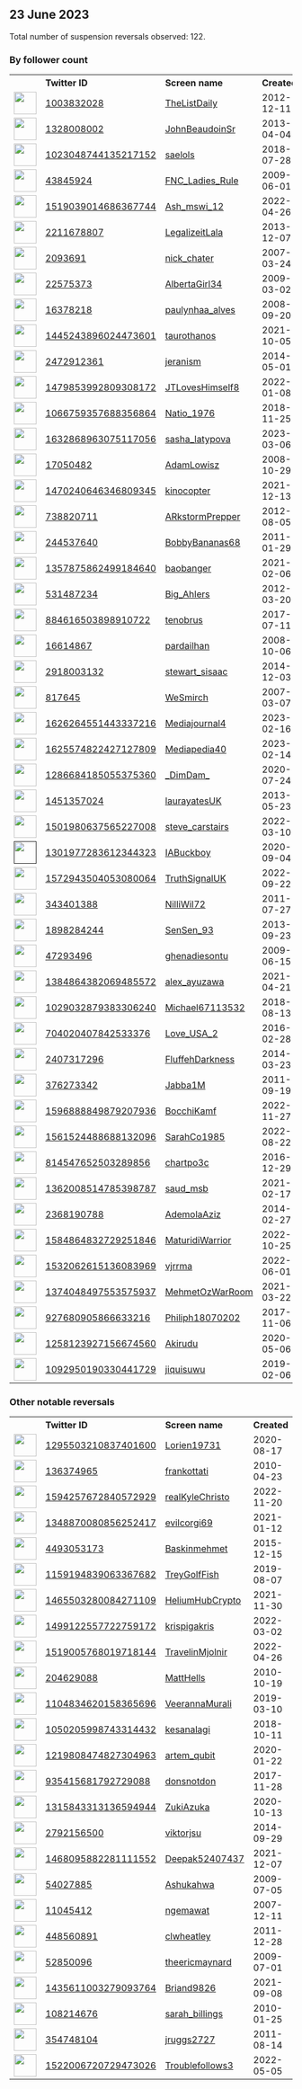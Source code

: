 
## 23 June 2023
Total number of suspension reversals observed: 122.

### By follower count
<table><tr><th></th><th align="left">Twitter ID</th><th align="left">Screen name</th>
<th align="left">Created</th><th align="left">Status</th><th align="left">Suspended</th><th align="left">Followers</th>
<tr><td><a href="https://pbs.twimg.com/profile_images/753230575188709376/5c-aLFav_normal.jpg"><img src="https://pbs.twimg.com/profile_images/753230575188709376/5c-aLFav_normal.jpg" width="40px" height="40px" align="center"/></a></td><td><a href="https://twitter.com/intent/user?user_id=1003832028">1003832028</a></td><td><a href="https://twitter.com/TheListDaily">TheListDaily</a></td><td>2012-12-11</td><td align="center"></td><td>2023-06-15</td><td>19140</td></tr>
<tr><td><a href="https://pbs.twimg.com/profile_images/1631857504169738241/PqDN-lpN_normal.jpg"><img src="https://pbs.twimg.com/profile_images/1631857504169738241/PqDN-lpN_normal.jpg" width="40px" height="40px" align="center"/></a></td><td><a href="https://twitter.com/intent/user?user_id=1328008002">1328008002</a></td><td><a href="https://twitter.com/JohnBeaudoinSr">JohnBeaudoinSr</a></td><td>2013-04-04</td><td align="center"></td><td>2023-06-17</td><td>17936</td></tr>
<tr><td><a href="https://pbs.twimg.com/profile_images/1671972855104380929/RMYMHmQG_normal.jpg"><img src="https://pbs.twimg.com/profile_images/1671972855104380929/RMYMHmQG_normal.jpg" width="40px" height="40px" align="center"/></a></td><td><a href="https://twitter.com/intent/user?user_id=1023048744135217152">1023048744135217152</a></td><td><a href="https://twitter.com/saelols">saelols</a></td><td>2018-07-28</td><td align="center"></td><td>2022-07-18</td><td>15630</td></tr>
<tr><td><a href="https://pbs.twimg.com/profile_images/1672012291221381122/RWIP62Bw_normal.jpg"><img src="https://pbs.twimg.com/profile_images/1672012291221381122/RWIP62Bw_normal.jpg" width="40px" height="40px" align="center"/></a></td><td><a href="https://twitter.com/intent/user?user_id=43845924">43845924</a></td><td><a href="https://twitter.com/FNC_Ladies_Rule">FNC_Ladies_Rule</a></td><td>2009-06-01</td><td align="center"></td><td></td><td>14833</td></tr>
<tr><td><a href="https://pbs.twimg.com/profile_images/1519039354571743232/oHICOwdn_normal.jpg"><img src="https://pbs.twimg.com/profile_images/1519039354571743232/oHICOwdn_normal.jpg" width="40px" height="40px" align="center"/></a></td><td><a href="https://twitter.com/intent/user?user_id=1519039014686367744">1519039014686367744</a></td><td><a href="https://twitter.com/Ash_mswi_12">Ash_mswi_12</a></td><td>2022-04-26</td><td align="center"></td><td>2022-10-06</td><td>14819</td></tr>
<tr><td><a href="https://pbs.twimg.com/profile_images/1316042006125305858/NO9ZCgZH_normal.jpg"><img src="https://pbs.twimg.com/profile_images/1316042006125305858/NO9ZCgZH_normal.jpg" width="40px" height="40px" align="center"/></a></td><td><a href="https://twitter.com/intent/user?user_id=2211678807">2211678807</a></td><td><a href="https://twitter.com/LegalizeitLala">LegalizeitLala</a></td><td>2013-12-07</td><td align="center"></td><td>2023-06-21</td><td>13942</td></tr>
<tr><td><a href="https://pbs.twimg.com/profile_images/1602602548069801985/rlTCWIc1_normal.jpg"><img src="https://pbs.twimg.com/profile_images/1602602548069801985/rlTCWIc1_normal.jpg" width="40px" height="40px" align="center"/></a></td><td><a href="https://twitter.com/intent/user?user_id=2093691">2093691</a></td><td><a href="https://twitter.com/nick_chater">nick_chater</a></td><td>2007-03-24</td><td align="center"></td><td>2023-06-14</td><td>12608</td></tr>
<tr><td><a href="https://pbs.twimg.com/profile_images/1660806750273163265/vRWPUTJl_normal.jpg"><img src="https://pbs.twimg.com/profile_images/1660806750273163265/vRWPUTJl_normal.jpg" width="40px" height="40px" align="center"/></a></td><td><a href="https://twitter.com/intent/user?user_id=22575373">22575373</a></td><td><a href="https://twitter.com/AlbertaGirl34">AlbertaGirl34</a></td><td>2009-03-02</td><td align="center"></td><td>2023-06-18</td><td>11349</td></tr>
<tr><td><a href="https://pbs.twimg.com/profile_images/1519134753747779584/B_pTDMwY_normal.jpg"><img src="https://pbs.twimg.com/profile_images/1519134753747779584/B_pTDMwY_normal.jpg" width="40px" height="40px" align="center"/></a></td><td><a href="https://twitter.com/intent/user?user_id=16378218">16378218</a></td><td><a href="https://twitter.com/paulynhaa_alves">paulynhaa_alves</a></td><td>2008-09-20</td><td align="center"></td><td></td><td>10010</td></tr>
<tr><td><a href="https://pbs.twimg.com/profile_images/1668331539149606913/50TnelNP_normal.jpg"><img src="https://pbs.twimg.com/profile_images/1668331539149606913/50TnelNP_normal.jpg" width="40px" height="40px" align="center"/></a></td><td><a href="https://twitter.com/intent/user?user_id=1445243896024473601">1445243896024473601</a></td><td><a href="https://twitter.com/taurothanos">taurothanos</a></td><td>2021-10-05</td><td align="center"></td><td>2023-06-15</td><td>9504</td></tr>
<tr><td><a href="https://pbs.twimg.com/profile_images/1333202547192987648/t_TJaGfF_normal.jpg"><img src="https://pbs.twimg.com/profile_images/1333202547192987648/t_TJaGfF_normal.jpg" width="40px" height="40px" align="center"/></a></td><td><a href="https://twitter.com/intent/user?user_id=2472912361">2472912361</a></td><td><a href="https://twitter.com/jeranism">jeranism</a></td><td>2014-05-01</td><td align="center"></td><td>2022-06-04</td><td>8317</td></tr>
<tr><td><a href="https://pbs.twimg.com/profile_images/1671150859579711488/53idLXkH_normal.jpg"><img src="https://pbs.twimg.com/profile_images/1671150859579711488/53idLXkH_normal.jpg" width="40px" height="40px" align="center"/></a></td><td><a href="https://twitter.com/intent/user?user_id=1479853992809308172">1479853992809308172</a></td><td><a href="https://twitter.com/JTLovesHimself8">JTLovesHimself8</a></td><td>2022-01-08</td><td align="center"></td><td>2023-06-19</td><td>7889</td></tr>
<tr><td><a href="https://pbs.twimg.com/profile_images/1669821884525887488/Cv9Itbvn_normal.jpg"><img src="https://pbs.twimg.com/profile_images/1669821884525887488/Cv9Itbvn_normal.jpg" width="40px" height="40px" align="center"/></a></td><td><a href="https://twitter.com/intent/user?user_id=1066759357688356864">1066759357688356864</a></td><td><a href="https://twitter.com/Natio_1976">Natio_1976</a></td><td>2018-11-25</td><td align="center"></td><td></td><td>7621</td></tr>
<tr><td><a href="https://pbs.twimg.com/profile_images/1632911488133533696/ysyvUmKQ_normal.png"><img src="https://pbs.twimg.com/profile_images/1632911488133533696/ysyvUmKQ_normal.png" width="40px" height="40px" align="center"/></a></td><td><a href="https://twitter.com/intent/user?user_id=1632868963075117056">1632868963075117056</a></td><td><a href="https://twitter.com/sasha_latypova">sasha_latypova</a></td><td>2023-03-06</td><td align="center"></td><td>2023-06-15</td><td>6720</td></tr>
<tr><td><a href="https://pbs.twimg.com/profile_images/1554308571969605644/Wb3CXOg2_normal.jpg"><img src="https://pbs.twimg.com/profile_images/1554308571969605644/Wb3CXOg2_normal.jpg" width="40px" height="40px" align="center"/></a></td><td><a href="https://twitter.com/intent/user?user_id=17050482">17050482</a></td><td><a href="https://twitter.com/AdamLowisz">AdamLowisz</a></td><td>2008-10-29</td><td align="center"></td><td>2023-06-20</td><td>6185</td></tr>
<tr><td><a href="https://pbs.twimg.com/profile_images/1661746219511861250/TlgUGDJ__normal.jpg"><img src="https://pbs.twimg.com/profile_images/1661746219511861250/TlgUGDJ__normal.jpg" width="40px" height="40px" align="center"/></a></td><td><a href="https://twitter.com/intent/user?user_id=1470240646346809345">1470240646346809345</a></td><td><a href="https://twitter.com/kinocopter">kinocopter</a></td><td>2021-12-13</td><td align="center"></td><td>2023-06-20</td><td>6072</td></tr>
<tr><td><a href="https://pbs.twimg.com/profile_images/2471250020/6tjtczat9ug5pjc6d0ge_normal.jpeg"><img src="https://pbs.twimg.com/profile_images/2471250020/6tjtczat9ug5pjc6d0ge_normal.jpeg" width="40px" height="40px" align="center"/></a></td><td><a href="https://twitter.com/intent/user?user_id=738820711">738820711</a></td><td><a href="https://twitter.com/ARkstormPrepper">ARkstormPrepper</a></td><td>2012-08-05</td><td align="center"></td><td>2023-06-11</td><td>4151</td></tr>
<tr><td><a href="https://pbs.twimg.com/profile_images/1559229867836805122/vQ3MnOeJ_normal.jpg"><img src="https://pbs.twimg.com/profile_images/1559229867836805122/vQ3MnOeJ_normal.jpg" width="40px" height="40px" align="center"/></a></td><td><a href="https://twitter.com/intent/user?user_id=244537640">244537640</a></td><td><a href="https://twitter.com/BobbyBananas68">BobbyBananas68</a></td><td>2011-01-29</td><td align="center"></td><td>2023-06-21</td><td>4064</td></tr>
<tr><td><a href="https://pbs.twimg.com/profile_images/1666501897430212608/fZGtnYi__normal.jpg"><img src="https://pbs.twimg.com/profile_images/1666501897430212608/fZGtnYi__normal.jpg" width="40px" height="40px" align="center"/></a></td><td><a href="https://twitter.com/intent/user?user_id=1357875862499184640">1357875862499184640</a></td><td><a href="https://twitter.com/baobanger">baobanger</a></td><td>2021-02-06</td><td align="center"></td><td>2023-06-11</td><td>3953</td></tr>
<tr><td><a href="https://pbs.twimg.com/profile_images/1916868657/MARK_AHLERS_2006_normal.jpg"><img src="https://pbs.twimg.com/profile_images/1916868657/MARK_AHLERS_2006_normal.jpg" width="40px" height="40px" align="center"/></a></td><td><a href="https://twitter.com/intent/user?user_id=531487234">531487234</a></td><td><a href="https://twitter.com/Big_Ahlers">Big_Ahlers</a></td><td>2012-03-20</td><td align="center"></td><td>2023-06-15</td><td>3003</td></tr>
<tr><td><a href="https://pbs.twimg.com/profile_images/1640415225991282688/K0CmWWD6_normal.png"><img src="https://pbs.twimg.com/profile_images/1640415225991282688/K0CmWWD6_normal.png" width="40px" height="40px" align="center"/></a></td><td><a href="https://twitter.com/intent/user?user_id=884616503898910722">884616503898910722</a></td><td><a href="https://twitter.com/tenobrus">tenobrus</a></td><td>2017-07-11</td><td align="center"></td><td>2023-06-15</td><td>2947</td></tr>
<tr><td><a href="https://pbs.twimg.com/profile_images/2610335362/mum7x9gi51i7ong8e15t_normal.jpeg"><img src="https://pbs.twimg.com/profile_images/2610335362/mum7x9gi51i7ong8e15t_normal.jpeg" width="40px" height="40px" align="center"/></a></td><td><a href="https://twitter.com/intent/user?user_id=16614867">16614867</a></td><td><a href="https://twitter.com/pardailhan">pardailhan</a></td><td>2008-10-06</td><td align="center"></td><td>2022-11-04</td><td>2824</td></tr>
<tr><td><a href="https://pbs.twimg.com/profile_images/1292600480611184640/JEG-4vnV_normal.jpg"><img src="https://pbs.twimg.com/profile_images/1292600480611184640/JEG-4vnV_normal.jpg" width="40px" height="40px" align="center"/></a></td><td><a href="https://twitter.com/intent/user?user_id=2918003132">2918003132</a></td><td><a href="https://twitter.com/stewart_sisaac">stewart_sisaac</a></td><td>2014-12-03</td><td align="center"></td><td></td><td>2726</td></tr>
<tr><td><a href="https://pbs.twimg.com/profile_images/26169952/wss6_normal.gif"><img src="https://pbs.twimg.com/profile_images/26169952/wss6_normal.gif" width="40px" height="40px" align="center"/></a></td><td><a href="https://twitter.com/intent/user?user_id=817645">817645</a></td><td><a href="https://twitter.com/WeSmirch">WeSmirch</a></td><td>2007-03-07</td><td align="center"></td><td>2023-06-15</td><td>2725</td></tr>
<tr><td><a href="https://pbs.twimg.com/profile_images/1626266761631879170/qH2hZPe-_normal.png"><img src="https://pbs.twimg.com/profile_images/1626266761631879170/qH2hZPe-_normal.png" width="40px" height="40px" align="center"/></a></td><td><a href="https://twitter.com/intent/user?user_id=1626264551443337216">1626264551443337216</a></td><td><a href="https://twitter.com/Mediajournal4">Mediajournal4</a></td><td>2023-02-16</td><td align="center"></td><td>2023-06-15</td><td>1996</td></tr>
<tr><td><a href="https://pbs.twimg.com/profile_images/1625575610050310144/s09jwZqk_normal.jpg"><img src="https://pbs.twimg.com/profile_images/1625575610050310144/s09jwZqk_normal.jpg" width="40px" height="40px" align="center"/></a></td><td><a href="https://twitter.com/intent/user?user_id=1625574822427127809">1625574822427127809</a></td><td><a href="https://twitter.com/Mediapedia40">Mediapedia40</a></td><td>2023-02-14</td><td align="center"></td><td>2023-06-14</td><td>1974</td></tr>
<tr><td><a href="https://pbs.twimg.com/profile_images/1647752175441813504/leUZWYUs_normal.jpg"><img src="https://pbs.twimg.com/profile_images/1647752175441813504/leUZWYUs_normal.jpg" width="40px" height="40px" align="center"/></a></td><td><a href="https://twitter.com/intent/user?user_id=1286684185055375360">1286684185055375360</a></td><td><a href="https://twitter.com/_DimDam_">_DimDam_</a></td><td>2020-07-24</td><td align="center"></td><td>2023-06-02</td><td>1973</td></tr>
<tr><td><a href="https://pbs.twimg.com/profile_images/992696266227421185/yER2PAN0_normal.jpg"><img src="https://pbs.twimg.com/profile_images/992696266227421185/yER2PAN0_normal.jpg" width="40px" height="40px" align="center"/></a></td><td><a href="https://twitter.com/intent/user?user_id=1451357024">1451357024</a></td><td><a href="https://twitter.com/laurayatesUK">laurayatesUK</a></td><td>2013-05-23</td><td align="center"></td><td>2023-05-08</td><td>1904</td></tr>
<tr><td><a href="https://pbs.twimg.com/profile_images/1506519511582875650/zbdjXZQF_normal.jpg"><img src="https://pbs.twimg.com/profile_images/1506519511582875650/zbdjXZQF_normal.jpg" width="40px" height="40px" align="center"/></a></td><td><a href="https://twitter.com/intent/user?user_id=1501980637565227008">1501980637565227008</a></td><td><a href="https://twitter.com/steve_carstairs">steve_carstairs</a></td><td>2022-03-10</td><td align="center"></td><td>2022-05-12</td><td>1791</td></tr>
<tr><td><a href=""><img src="" width="40px" height="40px" align="center"/></a></td><td><a href="https://twitter.com/intent/user?user_id=1301977283612344323">1301977283612344323</a></td><td><a href="https://twitter.com/IABuckboy">IABuckboy</a></td><td>2020-09-04</td><td align="center">🔒</td><td>2022-12-30</td><td>1631</td></tr>
<tr><td><a href="https://pbs.twimg.com/profile_images/1664654154290036736/z0YhV69P_normal.jpg"><img src="https://pbs.twimg.com/profile_images/1664654154290036736/z0YhV69P_normal.jpg" width="40px" height="40px" align="center"/></a></td><td><a href="https://twitter.com/intent/user?user_id=1572943504053080064">1572943504053080064</a></td><td><a href="https://twitter.com/TruthSignalUK">TruthSignalUK</a></td><td>2022-09-22</td><td align="center"></td><td>2023-06-19</td><td>1613</td></tr>
<tr><td><a href="https://pbs.twimg.com/profile_images/1185088446899068929/ewDrikq4_normal.jpg"><img src="https://pbs.twimg.com/profile_images/1185088446899068929/ewDrikq4_normal.jpg" width="40px" height="40px" align="center"/></a></td><td><a href="https://twitter.com/intent/user?user_id=343401388">343401388</a></td><td><a href="https://twitter.com/NilliWil72">NilliWil72</a></td><td>2011-07-27</td><td align="center"></td><td></td><td>1511</td></tr>
<tr><td><a href="https://pbs.twimg.com/profile_images/1671821399634083842/5bmLLABH_normal.jpg"><img src="https://pbs.twimg.com/profile_images/1671821399634083842/5bmLLABH_normal.jpg" width="40px" height="40px" align="center"/></a></td><td><a href="https://twitter.com/intent/user?user_id=1898284244">1898284244</a></td><td><a href="https://twitter.com/SenSen_93">SenSen_93</a></td><td>2013-09-23</td><td align="center"></td><td>2023-05-19</td><td>1441</td></tr>
<tr><td><a href="https://pbs.twimg.com/profile_images/439154609/Ghenadie_Sontu_Art_Gallery_Christian_Messianic_oil_painting_gallery_mic_normal.jpg"><img src="https://pbs.twimg.com/profile_images/439154609/Ghenadie_Sontu_Art_Gallery_Christian_Messianic_oil_painting_gallery_mic_normal.jpg" width="40px" height="40px" align="center"/></a></td><td><a href="https://twitter.com/intent/user?user_id=47293496">47293496</a></td><td><a href="https://twitter.com/ghenadiesontu">ghenadiesontu</a></td><td>2009-06-15</td><td align="center"></td><td>2023-06-01</td><td>1104</td></tr>
<tr><td><a href="https://pbs.twimg.com/profile_images/1663253499088338945/AFcpJezt_normal.jpg"><img src="https://pbs.twimg.com/profile_images/1663253499088338945/AFcpJezt_normal.jpg" width="40px" height="40px" align="center"/></a></td><td><a href="https://twitter.com/intent/user?user_id=1384864382069485572">1384864382069485572</a></td><td><a href="https://twitter.com/alex_ayuzawa">alex_ayuzawa</a></td><td>2021-04-21</td><td align="center"></td><td>2023-06-08</td><td>1007</td></tr>
<tr><td><a href="https://pbs.twimg.com/profile_images/1494426398290763777/q0chu2cF_normal.jpg"><img src="https://pbs.twimg.com/profile_images/1494426398290763777/q0chu2cF_normal.jpg" width="40px" height="40px" align="center"/></a></td><td><a href="https://twitter.com/intent/user?user_id=1029032879383306240">1029032879383306240</a></td><td><a href="https://twitter.com/Michael67113532">Michael67113532</a></td><td>2018-08-13</td><td align="center"></td><td>2022-05-03</td><td>997</td></tr>
<tr><td><a href="https://pbs.twimg.com/profile_images/741808705595801600/bIw7SYil_normal.jpg"><img src="https://pbs.twimg.com/profile_images/741808705595801600/bIw7SYil_normal.jpg" width="40px" height="40px" align="center"/></a></td><td><a href="https://twitter.com/intent/user?user_id=704020407842533376">704020407842533376</a></td><td><a href="https://twitter.com/Love_USA_2">Love_USA_2</a></td><td>2016-02-28</td><td align="center"></td><td></td><td>898</td></tr>
<tr><td><a href="https://pbs.twimg.com/profile_images/1379749913530036230/cedEeTS-_normal.jpg"><img src="https://pbs.twimg.com/profile_images/1379749913530036230/cedEeTS-_normal.jpg" width="40px" height="40px" align="center"/></a></td><td><a href="https://twitter.com/intent/user?user_id=2407317296">2407317296</a></td><td><a href="https://twitter.com/FluffehDarkness">FluffehDarkness</a></td><td>2014-03-23</td><td align="center"></td><td></td><td>821</td></tr>
<tr><td><a href="https://pbs.twimg.com/profile_images/1671557062029869065/Vj2VruZd_normal.jpg"><img src="https://pbs.twimg.com/profile_images/1671557062029869065/Vj2VruZd_normal.jpg" width="40px" height="40px" align="center"/></a></td><td><a href="https://twitter.com/intent/user?user_id=376273342">376273342</a></td><td><a href="https://twitter.com/Jabba1M">Jabba1M</a></td><td>2011-09-19</td><td align="center"></td><td>2022-12-18</td><td>802</td></tr>
<tr><td><a href="https://pbs.twimg.com/profile_images/1672170355874742272/Vq_eUjMy_normal.jpg"><img src="https://pbs.twimg.com/profile_images/1672170355874742272/Vq_eUjMy_normal.jpg" width="40px" height="40px" align="center"/></a></td><td><a href="https://twitter.com/intent/user?user_id=1596888849879207936">1596888849879207936</a></td><td><a href="https://twitter.com/BocchiKamf">BocchiKamf</a></td><td>2022-11-27</td><td align="center"></td><td>2023-05-23</td><td>802</td></tr>
<tr><td><a href="https://pbs.twimg.com/profile_images/1634707888295006209/hrUJ5sxS_normal.jpg"><img src="https://pbs.twimg.com/profile_images/1634707888295006209/hrUJ5sxS_normal.jpg" width="40px" height="40px" align="center"/></a></td><td><a href="https://twitter.com/intent/user?user_id=1561524488688132096">1561524488688132096</a></td><td><a href="https://twitter.com/SarahCo1985">SarahCo1985</a></td><td>2022-08-22</td><td align="center"></td><td>2023-05-13</td><td>781</td></tr>
<tr><td><a href="https://abs.twimg.com/sticky/default_profile_images/default_profile_normal.png"><img src="https://abs.twimg.com/sticky/default_profile_images/default_profile_normal.png" width="40px" height="40px" align="center"/></a></td><td><a href="https://twitter.com/intent/user?user_id=814547652503289856">814547652503289856</a></td><td><a href="https://twitter.com/chartpo3c">chartpo3c</a></td><td>2016-12-29</td><td align="center"></td><td></td><td>699</td></tr>
<tr><td><a href="https://pbs.twimg.com/profile_images/1644458816346501121/yP4Btred_normal.jpg"><img src="https://pbs.twimg.com/profile_images/1644458816346501121/yP4Btred_normal.jpg" width="40px" height="40px" align="center"/></a></td><td><a href="https://twitter.com/intent/user?user_id=1362008514785398787">1362008514785398787</a></td><td><a href="https://twitter.com/saud_msb">saud_msb</a></td><td>2021-02-17</td><td align="center"></td><td>2023-03-21</td><td>662</td></tr>
<tr><td><a href="https://pbs.twimg.com/profile_images/1540764467910393859/X1UbMXan_normal.jpg"><img src="https://pbs.twimg.com/profile_images/1540764467910393859/X1UbMXan_normal.jpg" width="40px" height="40px" align="center"/></a></td><td><a href="https://twitter.com/intent/user?user_id=2368190788">2368190788</a></td><td><a href="https://twitter.com/AdemolaAziz">AdemolaAziz</a></td><td>2014-02-27</td><td align="center"></td><td>2023-04-18</td><td>642</td></tr>
<tr><td><a href="https://pbs.twimg.com/profile_images/1662755880583020544/wAeO3IFW_normal.jpg"><img src="https://pbs.twimg.com/profile_images/1662755880583020544/wAeO3IFW_normal.jpg" width="40px" height="40px" align="center"/></a></td><td><a href="https://twitter.com/intent/user?user_id=1584864832729251846">1584864832729251846</a></td><td><a href="https://twitter.com/MaturidiWarrior">MaturidiWarrior</a></td><td>2022-10-25</td><td align="center"></td><td>2023-06-14</td><td>641</td></tr>
<tr><td><a href="https://pbs.twimg.com/profile_images/1669770789774565376/NANbvOJ0_normal.jpg"><img src="https://pbs.twimg.com/profile_images/1669770789774565376/NANbvOJ0_normal.jpg" width="40px" height="40px" align="center"/></a></td><td><a href="https://twitter.com/intent/user?user_id=1532062615136083969">1532062615136083969</a></td><td><a href="https://twitter.com/vjrrma">vjrrma</a></td><td>2022-06-01</td><td align="center"></td><td>2023-01-19</td><td>628</td></tr>
<tr><td><a href="https://pbs.twimg.com/profile_images/1669121988374175747/Ff-XRDQP_normal.jpg"><img src="https://pbs.twimg.com/profile_images/1669121988374175747/Ff-XRDQP_normal.jpg" width="40px" height="40px" align="center"/></a></td><td><a href="https://twitter.com/intent/user?user_id=1374048497553575937">1374048497553575937</a></td><td><a href="https://twitter.com/MehmetOzWarRoom">MehmetOzWarRoom</a></td><td>2021-03-22</td><td align="center"></td><td>2023-06-13</td><td>595</td></tr>
<tr><td><a href="https://pbs.twimg.com/profile_images/1335348297268142080/wEuTgRtl_normal.jpg"><img src="https://pbs.twimg.com/profile_images/1335348297268142080/wEuTgRtl_normal.jpg" width="40px" height="40px" align="center"/></a></td><td><a href="https://twitter.com/intent/user?user_id=927680905866633216">927680905866633216</a></td><td><a href="https://twitter.com/Philiph18070202">Philiph18070202</a></td><td>2017-11-06</td><td align="center"></td><td></td><td>517</td></tr>
<tr><td><a href="https://pbs.twimg.com/profile_images/1670335270598868994/5hBSesyp_normal.jpg"><img src="https://pbs.twimg.com/profile_images/1670335270598868994/5hBSesyp_normal.jpg" width="40px" height="40px" align="center"/></a></td><td><a href="https://twitter.com/intent/user?user_id=1258123927156674560">1258123927156674560</a></td><td><a href="https://twitter.com/Akirudu">Akirudu</a></td><td>2020-05-06</td><td align="center"></td><td>2022-08-10</td><td>510</td></tr>
<tr><td><a href="https://pbs.twimg.com/profile_images/1666580367933947904/De2W4haj_normal.jpg"><img src="https://pbs.twimg.com/profile_images/1666580367933947904/De2W4haj_normal.jpg" width="40px" height="40px" align="center"/></a></td><td><a href="https://twitter.com/intent/user?user_id=1092950190330441729">1092950190330441729</a></td><td><a href="https://twitter.com/jiquisuwu">jiquisuwu</a></td><td>2019-02-06</td><td align="center"></td><td>2023-06-08</td><td>476</td></tr>
</table>

### Other notable reversals
<table><tr><th></th><th align="left">Twitter ID</th><th align="left">Screen name</th>
<th align="left">Created</th><th align="left">Status</th><th align="left">Suspended</th><th align="left">Followers</th>
<tr><td><a href="https://pbs.twimg.com/profile_images/1348667035203600387/6bqKDyHa_normal.jpg"><img src="https://pbs.twimg.com/profile_images/1348667035203600387/6bqKDyHa_normal.jpg" width="40px" height="40px" align="center"/></a></td><td><a href="https://twitter.com/intent/user?user_id=1295503210837401600">1295503210837401600</a></td><td><a href="https://twitter.com/Lorien19731">Lorien19731</a></td><td>2020-08-17</td><td align="center"></td><td>2022-12-16</td><td>323</td></tr>
<tr><td><a href="https://pbs.twimg.com/profile_images/927561722667454465/nBu6fVMK_normal.jpg"><img src="https://pbs.twimg.com/profile_images/927561722667454465/nBu6fVMK_normal.jpg" width="40px" height="40px" align="center"/></a></td><td><a href="https://twitter.com/intent/user?user_id=136374965">136374965</a></td><td><a href="https://twitter.com/frankottati">frankottati</a></td><td>2010-04-23</td><td align="center"></td><td>2023-05-28</td><td>394</td></tr>
<tr><td><a href="https://pbs.twimg.com/profile_images/1656482581574225920/mGXnsf1n_normal.jpg"><img src="https://pbs.twimg.com/profile_images/1656482581574225920/mGXnsf1n_normal.jpg" width="40px" height="40px" align="center"/></a></td><td><a href="https://twitter.com/intent/user?user_id=1594257672840572929">1594257672840572929</a></td><td><a href="https://twitter.com/realKyleChristo">realKyleChristo</a></td><td>2022-11-20</td><td align="center"></td><td>2023-06-09</td><td>111</td></tr>
<tr><td><a href="https://pbs.twimg.com/profile_images/1537678192475004928/uI7QdwDn_normal.jpg"><img src="https://pbs.twimg.com/profile_images/1537678192475004928/uI7QdwDn_normal.jpg" width="40px" height="40px" align="center"/></a></td><td><a href="https://twitter.com/intent/user?user_id=1348870080856252417">1348870080856252417</a></td><td><a href="https://twitter.com/evilcorgi69">evilcorgi69</a></td><td>2021-01-12</td><td align="center"></td><td>2023-06-15</td><td>126</td></tr>
<tr><td><a href="https://pbs.twimg.com/profile_images/1549467716565729284/QbuAU-RY_normal.jpg"><img src="https://pbs.twimg.com/profile_images/1549467716565729284/QbuAU-RY_normal.jpg" width="40px" height="40px" align="center"/></a></td><td><a href="https://twitter.com/intent/user?user_id=4493053173">4493053173</a></td><td><a href="https://twitter.com/Baskinmehmet">Baskinmehmet</a></td><td>2015-12-15</td><td align="center"></td><td>2023-06-15</td><td>410</td></tr>
<tr><td><a href="https://pbs.twimg.com/profile_images/1159195898158768140/GjRMlivb_normal.jpg"><img src="https://pbs.twimg.com/profile_images/1159195898158768140/GjRMlivb_normal.jpg" width="40px" height="40px" align="center"/></a></td><td><a href="https://twitter.com/intent/user?user_id=1159194839063367682">1159194839063367682</a></td><td><a href="https://twitter.com/TreyGolfFish">TreyGolfFish</a></td><td>2019-08-07</td><td align="center"></td><td>2023-06-13</td><td>58</td></tr>
<tr><td><a href="https://pbs.twimg.com/profile_images/1500688971256541187/GVVYxdOq_normal.jpg"><img src="https://pbs.twimg.com/profile_images/1500688971256541187/GVVYxdOq_normal.jpg" width="40px" height="40px" align="center"/></a></td><td><a href="https://twitter.com/intent/user?user_id=1465503280084271109">1465503280084271109</a></td><td><a href="https://twitter.com/HeliumHubCrypto">HeliumHubCrypto</a></td><td>2021-11-30</td><td align="center"></td><td>2022-11-29</td><td>48</td></tr>
<tr><td><a href="https://pbs.twimg.com/profile_images/1552325827475525632/Mldndyyl_normal.jpg"><img src="https://pbs.twimg.com/profile_images/1552325827475525632/Mldndyyl_normal.jpg" width="40px" height="40px" align="center"/></a></td><td><a href="https://twitter.com/intent/user?user_id=1499122557722759172">1499122557722759172</a></td><td><a href="https://twitter.com/krispigakris">krispigakris</a></td><td>2022-03-02</td><td align="center"></td><td>2022-12-19</td><td>14</td></tr>
<tr><td><a href="https://pbs.twimg.com/profile_images/1519014435167252480/0038Rhoa_normal.jpg"><img src="https://pbs.twimg.com/profile_images/1519014435167252480/0038Rhoa_normal.jpg" width="40px" height="40px" align="center"/></a></td><td><a href="https://twitter.com/intent/user?user_id=1519005768019718144">1519005768019718144</a></td><td><a href="https://twitter.com/TravelinMjolnir">TravelinMjolnir</a></td><td>2022-04-26</td><td align="center"></td><td>2022-10-20</td><td>0</td></tr>
<tr><td><a href="https://pbs.twimg.com/profile_images/1348826330385809411/Yj63XnQd_normal.jpg"><img src="https://pbs.twimg.com/profile_images/1348826330385809411/Yj63XnQd_normal.jpg" width="40px" height="40px" align="center"/></a></td><td><a href="https://twitter.com/intent/user?user_id=204629088">204629088</a></td><td><a href="https://twitter.com/MattHells">MattHells</a></td><td>2010-10-19</td><td align="center"></td><td>2022-08-16</td><td>351</td></tr>
<tr><td><a href="https://pbs.twimg.com/profile_images/1107756521671323648/ZdgN59Dy_normal.png"><img src="https://pbs.twimg.com/profile_images/1107756521671323648/ZdgN59Dy_normal.png" width="40px" height="40px" align="center"/></a></td><td><a href="https://twitter.com/intent/user?user_id=1104834620158365696">1104834620158365696</a></td><td><a href="https://twitter.com/VeerannaMurali">VeerannaMurali</a></td><td>2019-03-10</td><td align="center"></td><td>2023-01-09</td><td>36</td></tr>
<tr><td><a href="https://pbs.twimg.com/profile_images/1459162860458692612/ZVO9vRur_normal.jpg"><img src="https://pbs.twimg.com/profile_images/1459162860458692612/ZVO9vRur_normal.jpg" width="40px" height="40px" align="center"/></a></td><td><a href="https://twitter.com/intent/user?user_id=1050205998743314432">1050205998743314432</a></td><td><a href="https://twitter.com/kesanalagi">kesanalagi</a></td><td>2018-10-11</td><td align="center"></td><td>2023-05-28</td><td>19</td></tr>
<tr><td><a href="https://abs.twimg.com/sticky/default_profile_images/default_profile_normal.png"><img src="https://abs.twimg.com/sticky/default_profile_images/default_profile_normal.png" width="40px" height="40px" align="center"/></a></td><td><a href="https://twitter.com/intent/user?user_id=1219808474827304963">1219808474827304963</a></td><td><a href="https://twitter.com/artem_qubit">artem_qubit</a></td><td>2020-01-22</td><td align="center"></td><td>2023-06-13</td><td>95</td></tr>
<tr><td><a href="https://pbs.twimg.com/profile_images/1417144447846916096/VGcBHusq_normal.jpg"><img src="https://pbs.twimg.com/profile_images/1417144447846916096/VGcBHusq_normal.jpg" width="40px" height="40px" align="center"/></a></td><td><a href="https://twitter.com/intent/user?user_id=935415681792729088">935415681792729088</a></td><td><a href="https://twitter.com/donsnotdon">donsnotdon</a></td><td>2017-11-28</td><td align="center">🔒</td><td>2023-05-14</td><td>408</td></tr>
<tr><td><a href="https://pbs.twimg.com/profile_images/1631666325763543040/6xjSKk85_normal.jpg"><img src="https://pbs.twimg.com/profile_images/1631666325763543040/6xjSKk85_normal.jpg" width="40px" height="40px" align="center"/></a></td><td><a href="https://twitter.com/intent/user?user_id=1315843313136594944">1315843313136594944</a></td><td><a href="https://twitter.com/ZukiAzuka">ZukiAzuka</a></td><td>2020-10-13</td><td align="center"></td><td>2023-05-02</td><td>87</td></tr>
<tr><td><a href="https://pbs.twimg.com/profile_images/516631122751418368/w2jfnC7D_normal.jpeg"><img src="https://pbs.twimg.com/profile_images/516631122751418368/w2jfnC7D_normal.jpeg" width="40px" height="40px" align="center"/></a></td><td><a href="https://twitter.com/intent/user?user_id=2792156500">2792156500</a></td><td><a href="https://twitter.com/viktorjsu">viktorjsu</a></td><td>2014-09-29</td><td align="center"></td><td>2022-12-04</td><td>46</td></tr>
<tr><td><a href="https://pbs.twimg.com/profile_images/1669510022458671105/WwtmnUpA_normal.jpg"><img src="https://pbs.twimg.com/profile_images/1669510022458671105/WwtmnUpA_normal.jpg" width="40px" height="40px" align="center"/></a></td><td><a href="https://twitter.com/intent/user?user_id=1468095882281111552">1468095882281111552</a></td><td><a href="https://twitter.com/Deepak52407437">Deepak52407437</a></td><td>2021-12-07</td><td align="center"></td><td>2023-06-15</td><td>28</td></tr>
<tr><td><a href="https://abs.twimg.com/sticky/default_profile_images/default_profile_normal.png"><img src="https://abs.twimg.com/sticky/default_profile_images/default_profile_normal.png" width="40px" height="40px" align="center"/></a></td><td><a href="https://twitter.com/intent/user?user_id=54027885">54027885</a></td><td><a href="https://twitter.com/Ashukahwa">Ashukahwa</a></td><td>2009-07-05</td><td align="center"></td><td>2023-05-25</td><td>13</td></tr>
<tr><td><a href="https://pbs.twimg.com/profile_images/1083770945376907265/GUdp1iYy_normal.jpg"><img src="https://pbs.twimg.com/profile_images/1083770945376907265/GUdp1iYy_normal.jpg" width="40px" height="40px" align="center"/></a></td><td><a href="https://twitter.com/intent/user?user_id=11045412">11045412</a></td><td><a href="https://twitter.com/ngemawat">ngemawat</a></td><td>2007-12-11</td><td align="center"></td><td>2023-06-05</td><td>99</td></tr>
<tr><td><a href="https://pbs.twimg.com/profile_images/1066811626664280064/3NlcECVq_normal.jpg"><img src="https://pbs.twimg.com/profile_images/1066811626664280064/3NlcECVq_normal.jpg" width="40px" height="40px" align="center"/></a></td><td><a href="https://twitter.com/intent/user?user_id=448560891">448560891</a></td><td><a href="https://twitter.com/clwheatley">clwheatley</a></td><td>2011-12-28</td><td align="center"></td><td>2023-06-06</td><td>177</td></tr>
<tr><td><a href="https://pbs.twimg.com/profile_images/1544404216390844417/8stWTIjT_normal.jpg"><img src="https://pbs.twimg.com/profile_images/1544404216390844417/8stWTIjT_normal.jpg" width="40px" height="40px" align="center"/></a></td><td><a href="https://twitter.com/intent/user?user_id=52850096">52850096</a></td><td><a href="https://twitter.com/theericmaynard">theericmaynard</a></td><td>2009-07-01</td><td align="center"></td><td>2022-08-02</td><td>205</td></tr>
<tr><td><a href="https://pbs.twimg.com/profile_images/1556790945340858369/cULaB9Ng_normal.jpg"><img src="https://pbs.twimg.com/profile_images/1556790945340858369/cULaB9Ng_normal.jpg" width="40px" height="40px" align="center"/></a></td><td><a href="https://twitter.com/intent/user?user_id=1435611003279093764">1435611003279093764</a></td><td><a href="https://twitter.com/Briand9826">Briand9826</a></td><td>2021-09-08</td><td align="center"></td><td>2022-10-19</td><td>169</td></tr>
<tr><td><a href="https://pbs.twimg.com/profile_images/631573216159383553/FZiOohPN_normal.jpg"><img src="https://pbs.twimg.com/profile_images/631573216159383553/FZiOohPN_normal.jpg" width="40px" height="40px" align="center"/></a></td><td><a href="https://twitter.com/intent/user?user_id=108214676">108214676</a></td><td><a href="https://twitter.com/sarah_billings">sarah_billings</a></td><td>2010-01-25</td><td align="center"></td><td>2022-12-05</td><td>392</td></tr>
<tr><td><a href="https://pbs.twimg.com/profile_images/3472578933/46c6c833be04796a1c9f81f8a2edb0fc_normal.jpeg"><img src="https://pbs.twimg.com/profile_images/3472578933/46c6c833be04796a1c9f81f8a2edb0fc_normal.jpeg" width="40px" height="40px" align="center"/></a></td><td><a href="https://twitter.com/intent/user?user_id=354748104">354748104</a></td><td><a href="https://twitter.com/jruggs2727">jruggs2727</a></td><td>2011-08-14</td><td align="center"></td><td>2022-09-18</td><td>142</td></tr>
<tr><td><a href="https://pbs.twimg.com/profile_images/1522516710170976256/-YYNossY_normal.jpg"><img src="https://pbs.twimg.com/profile_images/1522516710170976256/-YYNossY_normal.jpg" width="40px" height="40px" align="center"/></a></td><td><a href="https://twitter.com/intent/user?user_id=1522006720729473026">1522006720729473026</a></td><td><a href="https://twitter.com/Troublefollows3">Troublefollows3</a></td><td>2022-05-05</td><td align="center"></td><td>2022-08-03</td><td>0</td></tr>
</table>
